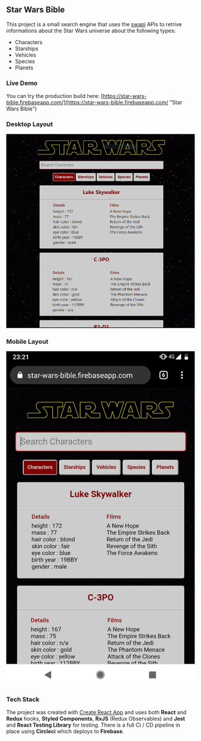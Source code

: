## Star Wars Bible

This project is a small search engine that uses the [swapi](https://swapi.co/) APIs to retrive informations about the Star Wars universe about the following types:

* Characters
* Starships
* Vehicles
* Species
* Planets

### Live Demo

You can try the production build here: [https://star-wars-bible.firebaseapp.com/](https://star-wars-bible.firebaseapp.com/ "Star Wars Bible")

### Desktop Layout

<img src="./docs/images/swb_desktop.png" />

### Mobile Layout

<img src="./docs/images/swb_mobile.png" />

### Tech Stack

The project was created with [Create React App](https://github.com/facebook/create-react-app) and uses both **React** and **Redux** hooks, **Styled Components**, **RxJS** (Redux Observables) and **Jest** and **React Testing Library** for testing.
There is a full CI / CD pipeline in place using **Circleci** which deploys to **Firebase**.
